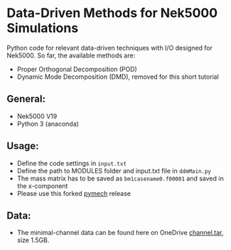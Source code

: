 # Data-Driven Methods for Nek5000 Simulations
Python code for relevant data-driven techniques with I/O designed for Nek5000. So far, the available methods are:
  - Proper Orthogonal Decomposition (POD)
  - Dynamic Mode Decomposition (DMD), removed for this short tutorial

## General:
  - Nek5000 V19
  - Python 3 (anaconda)

## Usage:
  - Define the code settings in `input.txt`
  - Define the path to MODULES folder and input.txt file in `ddmMain.py`
  - The mass matrix has to be saved as `bm1casename0.f00001` and saved in the x-component
  - Please use this forked [pymech](https://github.com/danielemassaro/pymech) release

## Data:
  - The minimal-channel data can be found here on OneDrive [channel.tar](https://kth-my.sharepoint.com/:u:/g/personal/philipps_ug_kth_se/EbMQ_Pw2rQJMqez5KuK_eCABxYQ3zCC8LUZPB4kX-bvRgw?e=eP4lA1), size 1.5GB.
